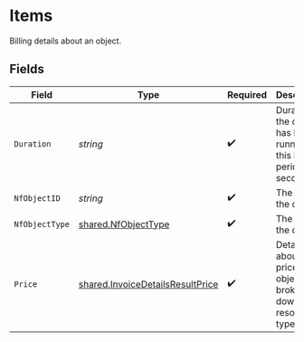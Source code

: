 # Items

Billing details about an object.


## Fields

| Field                                                                                | Type                                                                                 | Required                                                                             | Description                                                                          | Example                                                                              |
| ------------------------------------------------------------------------------------ | ------------------------------------------------------------------------------------ | ------------------------------------------------------------------------------------ | ------------------------------------------------------------------------------------ | ------------------------------------------------------------------------------------ |
| `Duration`                                                                           | *string*                                                                             | :heavy_check_mark:                                                                   | Duration the object has been running in this billing period, in seconds.             | 172800                                                                               |
| `NfObjectID`                                                                         | *string*                                                                             | :heavy_check_mark:                                                                   | The ID of the object.                                                                | example-service                                                                      |
| `NfObjectType`                                                                       | [shared.NfObjectType](../../models/shared/nfobjecttype.md)                           | :heavy_check_mark:                                                                   | The type of the object.                                                              | service                                                                              |
| `Price`                                                                              | [shared.InvoiceDetailsResultPrice](../../models/shared/invoicedetailsresultprice.md) | :heavy_check_mark:                                                                   | Details about the price of a object, broken down by resource type.                   |                                                                                      |